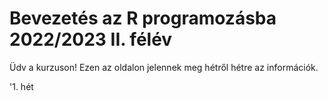 # Bevezetés az R programozásba 2022/2023 II. félév

Üdv a kurzuson! Ezen az oldalon jelennek meg hétről hétre az információk.

'1. hét
